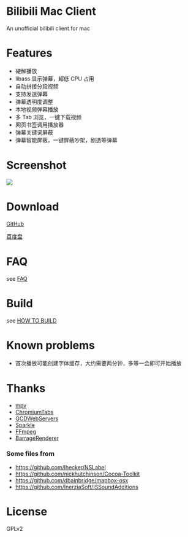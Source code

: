 # Bilibili Mac Client

An unofficial bilibili client for mac


# Features
- 硬解播放
- libass 显示弹幕，超低 CPU 占用
- 自动拼接分段视频
- 支持发送弹幕
- 弹幕透明度调整
- 本地视频弹幕播放
- 多 Tab 浏览，一键下载视频
- 网页书签调用播放器
- 弹幕关键词屏蔽
- 弹幕智能屏蔽，一键屏蔽吵架，剧透等弹幕

# Screenshot

![](http://ww2.sinaimg.cn/large/a74f330bjw1eqq21b23c7j21740npqbp.jpg)

# Download

[GitHub](https://github.com/typcn/bilibili-mac-client/releases)

[百度盘](http://pan.baidu.com/s/1eQvSx6i)


# FAQ

see [FAQ](http://cdn2.eqoe.cn/files/bilibili/faq.html?v=3)

# Build

see [HOW TO BUILD](https://github.com/typcn/bilibili-mac-client/blob/master/HOW_TO_BUILD.md)

# Known problems

- 首次播放可能创建字体缓存，大约需要两分钟，多等一会即可开始播放


# Thanks

- [mpv](https://github.com/mpv-player/mpv)
- [ChromiumTabs](https://github.com/typcn/chromium-tabs)
- [GCDWebServers](https://github.com/swisspol/GCDWebServer)
- [Sparkle](http://sparkle-project.org/)
- [FFmpeg](https://www.ffmpeg.org/)
- [BarrageRenderer](https://github.com/unash/BarrageRenderer)

### Some files from
- https://github.com/lhecker/NSLabel
- https://github.com/nickhutchinson/Cocoa-Toolkit
- https://github.com/dbainbridge/mapbox-osx
- https://github.com/InerziaSoft/ISSoundAdditions

# License

GPLv2

